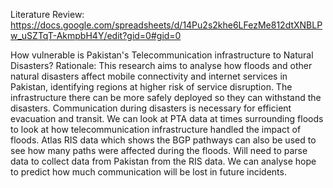 Literature Review: https://docs.google.com/spreadsheets/d/14Pu2s2khe6LFezMe812dtXNBLPw_uSZTqT-AkmpbH4Y/edit?gid=0#gid=0

How vulnerable is Pakistan's Telecommunication infrastructure to Natural Disasters?
Rationale: This research aims to analyse how floods and other natural disasters affect mobile connectivity and internet services in Pakistan, identifying regions at higher risk of service disruption. The infrastructure there can be more safely deployed so they can withstand the disasters. Communication during disasters is necessary for efficient evacuation and transit. We can look at PTA data at times surrounding floods to look at how telecommunication infrastructure handled the impact of floods. Atlas RIS data which shows the BGP pathways can also be used to see how many paths were affected during the floods. Will need to parse data to collect data from Pakistan from the RIS data. We can analyse hope to predict how much communication will be lost in future incidents.
